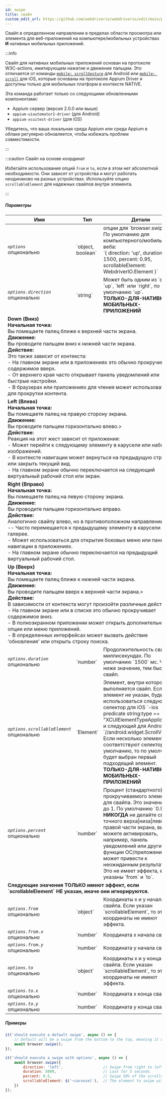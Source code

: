 ```yaml
---
id: swipe
title: свайп
custom_edit_url: https://github.com/webdriverio/webdriverio/edit/main/packages/webdriverio/src/commands/mobile/swipe.ts
---
```


Свайп в определенном направлении в пределах области просмотра или элемента для веб-приложений на компьютере/мобильных устройствах <strong>И</strong> нативных мобильных приложений.

:::info

Свайп для нативных мобильных приложений основан на протоколе W3C-actions, имитирующем нажатие и движение пальцем.
Это отличается от команды [`mobile: scrollGesture`](https://github.com/appium/appium-uiautomator2-driver/blob/master/docs/android-mobile-gestures.md#mobile-scrollgesture) для Android
или [`mobile: scroll`](https://appium.github.io/appium-xcuitest-driver/latest/reference/execute-methods/#mobile-scroll) для iOS, которые основаны на протоколе Appium Driver и
доступны только для мобильных платформ в контексте NATIVE.

Эта команда работает только со следующими обновленными компонентами:
 - Appium сервер (версия 2.0.0 или выше)
 - `appium-uiautomator2-driver` (для Android)
 - `appium-xcuitest-driver` (для iOS)

Убедитесь, что ваша локальная среда Appium или среда Appium в облаке регулярно обновляется, чтобы избежать проблем совместимости.

:::

:::caution Свайп на основе координат

Избегайте использования опций `from` и `to`, если в этом нет абсолютной необходимости. Они зависят от устройства и могут работать неодинаково на разных устройствах.
Используйте опцию `scrollableElement` для надежных свайпов внутри элемента.

:::

##### Параметры

<table>
  <thead>
    <tr>
      <th>Имя</th><th>Тип</th><th>Детали</th>
    </tr>
  </thead>
  <tbody>
    <tr>
      <td><code><var>options</var></code><br /><span className="label labelWarning">опционально</span></td>
      <td>`object, boolean`</td>
      <td>опции для `browser.swipe()`. По умолчанию для компьютерного/мобильного веба: <br/> `{ direction: 'up', duration: 1500, percent: 0.95, scrollableElement: WebdriverIO.Element }`</td>
    </tr>
    <tr>
      <td><code><var>options.direction</var></code><br /><span className="label labelWarning">опционально</span></td>
      <td>`string`</td>
      <td>Может быть одним из `down`, `up`, `left` или `right`, по умолчанию `up`. <br /><strong>ТОЛЬКО-ДЛЯ-НАТИВНЫХ-МОБИЛЬНЫХ-ПРИЛОЖЕНИЙ</strong></td>
    </tr>
    <tr>
                      <td colspan="3"><strong>Down (Вниз)</strong><br /><strong>Начальная точка:</strong><br/>Вы помещаете палец ближе к верхней части экрана.<br/><strong>Движение:</strong><br/>Вы проводите пальцем вниз к нижней части экрана.<br/><strong>Действие:</strong><br/>Это также зависит от контекста:<br />- На главном экране или в приложениях это обычно прокручивает содержимое вверх.<br />- От верхнего края часто открывает панель уведомлений или быстрые настройки.<br />- В браузерах или приложениях для чтения может использоваться для прокрутки контента.</td>
            </tr>
    <tr>
                      <td colspan="3"><strong>Left (Влево)</strong><br /><strong>Начальная точка:</strong><br/>Вы помещаете палец на правую сторону экрана.<br/><strong>Движение:</strong><br/>Вы проводите пальцем горизонтально влево.><br/><strong>Действие:</strong><br/>Реакция на этот жест зависит от приложения:<br />- Может перейти к следующему элементу в карусели или набору изображений.<br />- В контексте навигации может вернуться на предыдущую страницу или закрыть текущий вид.<br />- На главном экране обычно переключается на следующий виртуальный рабочий стол или экран.</td>
            </tr>
    <tr>
                      <td colspan="3"><strong>Right (Вправо)</strong><br /><strong>Начальная точка:</strong><br/>Вы помещаете палец на левую сторону экрана.<br/><strong>Движение:</strong><br/>Вы проводите пальцем горизонтально вправо.<br/><strong>Действие:</strong><br/>Аналогично свайпу влево, но в противоположном направлении:<br />-- Часто перемещается к предыдущему элементу в карусели или галерее.<br />- Может использоваться для открытия боковых меню или панелей навигации в приложениях.<br />- На главном экране обычно переключается на предыдущий виртуальный рабочий стол.</td>
            </tr>
    <tr>
                      <td colspan="3"><strong>Up (Вверх)</strong><br /><strong>Начальная точка:</strong><br/>Вы помещаете палец ближе к нижней части экрана.<br/><strong>Движение:</strong><br/>Вы проводите пальцем вверх к верхней части экрана.><br/><strong>Действие:</strong><br/>В зависимости от контекста могут произойти различные действия:<br />- На главном экране или в списке это обычно прокручивает содержимое вниз.<br />- В полноэкранном приложении может открыть дополнительные опции или меню приложений.<br />- В определенных интерфейсах может вызвать действие 'обновления' или открыть строку поиска.</td>
            </tr>
    <tr>
      <td><code><var>options.duration</var></code><br /><span className="label labelWarning">опционально</span></td>
      <td>`number`</td>
      <td>Продолжительность свайпа в миллисекундах. По умолчанию `1500` мс. Чем ниже значение, тем быстрее свайп.</td>
    </tr>
    <tr>
      <td><code><var>options.scrollableElement</var></code><br /><span className="label labelWarning">опционально</span></td>
      <td>`Element`</td>
      <td>Элемент, внутри которого выполняется свайп. Если элемент не указан, будет использоваться следующий селектор для iOS `-ios predicate string:type == "XCUIElementTypeApplication"` и следующий для Android `//android.widget.ScrollView'`. Если несколько элементов соответствуют селектору по умолчанию, то по умолчанию будет выбран первый подходящий элемент. <br /> <strong>ТОЛЬКО-ДЛЯ-НАТИВНЫХ-МОБИЛЬНЫХ-ПРИЛОЖЕНИЙ</strong></td>
    </tr>
    <tr>
      <td><code><var>options.percent</var></code><br /><span className="label labelWarning">опционально</span></td>
      <td>`number`</td>
      <td>Процент (стандартного) прокручиваемого элемента для свайпа. Это значение от 0 до 1. По умолчанию `0.95`.<br /><strong>НИКОГДА</strong> не делайте свайп с точного верха|низа|левой|правой части экрана, вы можете активировать, например, панель уведомлений или другие функции ОС/приложения, что может привести к неожиданным результатам.<br />Это не имеет эффекта, если указаны `from` и `to`.</td>
    </tr>
    <tr>
              <td colspan="3"><strong>Следующие значения <strong>ТОЛЬКО</strong> имеют эффект, если `scrollableElement` <strong>НЕ</strong> указан, иначе они игнорируются.</strong></td>
            </tr>
    <tr>
      <td><code><var>options.from</var></code><br /><span className="label labelWarning">опционально</span></td>
      <td>`object`</td>
      <td>Координаты x и y начала свайпа. Если указан `scrollableElement`, то эти координаты не имеют эффекта.</td>
    </tr>
    <tr>
      <td><code><var>options.from.x</var></code><br /><span className="label labelWarning">опционально</span></td>
      <td>`number`</td>
      <td>Координата x начала свайпа.</td>
    </tr>
    <tr>
      <td><code><var>options.from.y</var></code><br /><span className="label labelWarning">опционально</span></td>
      <td>`number`</td>
      <td>Координата y начала свайпа.</td>
    </tr>
    <tr>
      <td><code><var>options.to</var></code><br /><span className="label labelWarning">опционально</span></td>
      <td>`object`</td>
      <td>Координаты x и y конца свайпа. Если указан `scrollableElement`, то эти координаты не имеют эффекта.</td>
    </tr>
    <tr>
      <td><code><var>options.to.x</var></code><br /><span className="label labelWarning">опционально</span></td>
      <td>`number`</td>
      <td>Координата x конца свайпа.</td>
    </tr>
    <tr>
      <td><code><var>options.to.y</var></code><br /><span className="label labelWarning">опционально</span></td>
      <td>`number`</td>
      <td>Координата y конца свайпа.</td>
    </tr>
  </tbody>
</table>

##### Примеры

```js title="swipe.js"
it('should execute a default swipe', async () => {
    // Default will be a swipe from the bottom to the top, meaning it will swipe UP
    await browser.swipe();
});

```

```js title="swipe.with.options.js"
it('should execute a swipe with options', async () => {
    await browser.swipe({
        direction: 'left',                  // Swipe from right to left
        duration: 5000,                     // Last for 5 seconds
        percent: 0.5,                       // Swipe 50% of the scrollableElement
        scrollableElement: $('~carousel'),  // The element to swipe within
    })
});
```